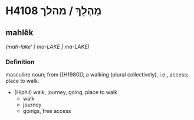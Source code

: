 # H4108 מַהְלֵךְ / מהלך

## mahlêk

_(mah-lake' | ma-LAKE | ma-LAKE)_

### Definition

masculine noun; from [[H1980]]; a walking (plural collectively), i.e., access; place to walk.

- (Hiphil) walk, journey, going, place to walk
    - walk
    - journey
    - goings, free access
